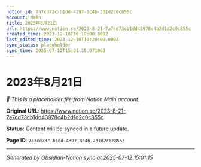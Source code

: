 ```yaml
---
notion_id: 7a7cd73c-b1dd-4397-8c4b-2d1d2c0c855c
account: Main
title: 2023年8月21日
url: https://www.notion.so/2023-8-21-7a7cd73cb1dd43978c4b2d1d2c0c855c
created_time: 2023-12-10T10:19:00.000Z
last_edited_time: 2023-12-10T10:20:00.000Z
sync_status: placeholder
sync_time: 2025-07-12T15:01:15.071863
---
```


# 2023年8月21日

*🔄 This is a placeholder file from Notion Main account.*

**Original URL**: https://www.notion.so/2023-8-21-7a7cd73cb1dd43978c4b2d1d2c0c855c

**Status**: Content will be synced in a future update.

**Page ID**: `7a7cd73c-b1dd-4397-8c4b-2d1d2c0c855c`

---

*Generated by Obsidian-Notion sync at 2025-07-12 15:01:15*
